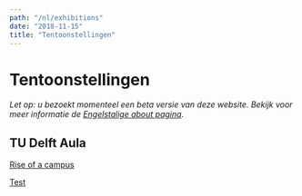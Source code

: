 ```yaml
---
path: "/nl/exhibitions"
date: "2018-11-15"
title: "Tentoonstellingen"
---
```


# Tentoonstellingen

*Let op: u bezoekt momenteel een beta versie van deze website.*
*Bekijk voor meer informatie de [Engelstalige about pagina](/en/about/).*

## TU Delft Aula

<div class="blocks">
<div class="block cutcorners tint yellow w-4 h-4 image">

[Rise of a campus](/nl/exhibitions/rise-of-a-campus)
</div>
<div class="block cutcorners tint copper w-4 h-4 image">

[Test](/nl/exhibitions/test)
</div>
</div>

